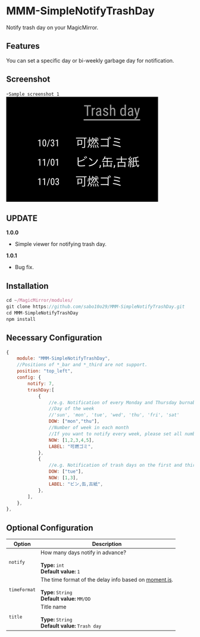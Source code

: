 # MMM-SimpleNotifyTrashDay
Notify trash day on your MagicMirror.

## Features
You can set a specific day or bi-weekly garbage day for notification.

## Screenshot
-`Sample screenshot 1`  
![Screenshot](https://github.com/sabo10o29/MMM-SimpleNotifyTrashDay/blob/master/sc01.png)


## UPDATE
**1.0.0**
- Simple viewer for notifying trash day.

**1.0.1**
- Bug fix.

## Installation
```javascript
cd ~/MagicMirror/modules/
git clone https://github.com/sabo10o29/MMM-SimpleNotifyTrashDay.git
cd MMM-SimpleNotifyTrashDay
npm install
```

## Necessary Configuration
```javascript
{
    module: "MMM-SimpleNotifyTrashDay",
    //Positions of *_bar and *_third are not support.
    position: "top_left",
    config: {
        notify: 7,
        trashDay:[
            {
                //e.g. Notification of every Monday and Thursday burnable trash days.
                //Day of the week
                //'sun', 'mon', 'tue', 'wed', 'thu', 'fri', 'sat'
                DOW: ["mon","thu"],
                //Number of week in each month
                //If you want to notify every week, please set all number.
                NOW: [1,2,3,4,5],
                LABEL: "可燃ゴミ",
            },
            {
                //e.g. Notification of trash days on the first and third Tuesday of every month.
                DOW: ["tue"],
                NOW: [1,3],
                LABEL: "ビン,缶,古紙",
            },
        ],
	},
},
```

## Optional Configuration
| Option               | Description
|--------------------- |-----------
| `notify`     | How many days notify in advance?  <br><br>**Type:** `int` <br> **Default value:** `1`
| `timeFormat`         | The time format of the delay info based on [moment.js](https://momentjs.com/docs/). <br><br>**Type:** `String` <br> **Default value:** `MM/DD`
| `title`              | Title name <br><br>**Type:** `String` <br> **Default value:** `Trash day　　`